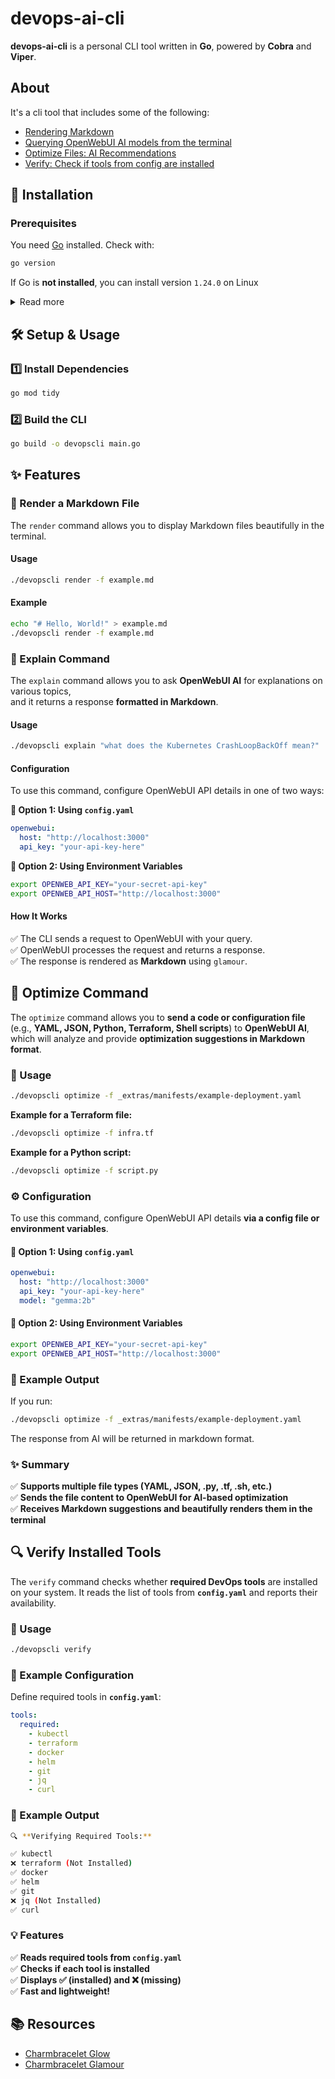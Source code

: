 # devops-ai-cli

**devops-ai-cli** is a personal CLI tool written in **Go**, powered by **Cobra** and **Viper**. 

## About

It's a cli tool that includes some of the following:
- [Rendering Markdown](#-render-a-markdown-file)
- [Querying OpenWebUI AI models from the terminal](#-explain-command)
- [Optimize Files: AI Recommendations](#-optimize-command)
- [Verify: Check if tools from config are installed](#-verify-installed-tools)

## 🚀 Installation

### **Prerequisites**

You need [Go](https://go.dev/dl/) installed. Check with:

```sh
go version
```

If Go is **not installed**, you can install version `1.24.0` on Linux

<details>
  <summary>Read more</summary>


```sh
curl -fsSL https://golang.org/dl/go1.24.0.linux-amd64.tar.gz | sudo tar -C /usr/local -xzf -
export PATH=$PATH:/usr/local/go/bin
echo "export PATH=\$PATH:/usr/local/go/bin" >> ~/.bashrc
echo "export GOPATH=\$HOME/go" >> ~/.bashrc
echo "export GOROOT=/usr/local/go" >> ~/.bashrc
```

Now, verify installation:

```sh
go version
```

</details>

## 🛠️ Setup & Usage

### **1️⃣ Install Dependencies**

```sh
go mod tidy
```

### **2️⃣ Build the CLI**

```sh
go build -o devopscli main.go
```

## ✨ Features

### **📜 Render a Markdown File**

The `render` command allows you to display Markdown files beautifully in the terminal.

#### **Usage**

```sh
./devopscli render -f example.md
```

#### **Example**

```sh
echo "# Hello, World!" > example.md
./devopscli render -f example.md
```

### **🤖 Explain Command**

The `explain` command allows you to ask **OpenWebUI AI** for explanations on various topics,  
and it returns a response **formatted in Markdown**.

#### **Usage**

```sh
./devopscli explain "what does the Kubernetes CrashLoopBackOff mean?"
```

#### **Configuration**

To use this command, configure OpenWebUI API details in one of two ways:

**📌 Option 1: Using `config.yaml`**

```yaml
openwebui:
  host: "http://localhost:3000"
  api_key: "your-api-key-here"
```

**📌 Option 2: Using Environment Variables**

```sh
export OPENWEB_API_KEY="your-secret-api-key"
export OPENWEB_API_HOST="http://localhost:3000"
```

#### **How It Works**

✅ The CLI sends a request to OpenWebUI with your query.  
✅ OpenWebUI processes the request and returns a response.  
✅ The response is rendered as **Markdown** using `glamour`.  

## **🚀 Optimize Command**

The `optimize` command allows you to **send a code or configuration file** (e.g., **YAML, JSON, Python, Terraform, Shell scripts**) to **OpenWebUI AI**, which will analyze and provide **optimization suggestions in Markdown format**.

### **🔹 Usage**

```sh
./devopscli optimize -f _extras/manifests/example-deployment.yaml 
```

**Example for a Terraform file:**
```sh
./devopscli optimize -f infra.tf
```

**Example for a Python script:**

```sh
./devopscli optimize -f script.py
```

### **⚙️ Configuration**

To use this command, configure OpenWebUI API details **via a config file or environment variables**.

#### **📌 Option 1: Using `config.yaml`**

```yaml
openwebui:
  host: "http://localhost:3000"
  api_key: "your-api-key-here"
  model: "gemma:2b"
```

#### **📌 Option 2: Using Environment Variables**

```sh
export OPENWEB_API_KEY="your-secret-api-key"
export OPENWEB_API_HOST="http://localhost:3000"
```

### **📝 Example Output**

If you run:

```sh
./devopscli optimize -f _extras/manifests/example-deployment.yaml
```

The response from AI will be returned in markdown format.

### **✨ Summary**

✅ **Supports multiple file types (YAML, JSON, .py, .tf, .sh, etc.)**  
✅ **Sends the file content to OpenWebUI for AI-based optimization**  
✅ **Receives Markdown suggestions and beautifully renders them in the terminal**  

## **🔍 Verify Installed Tools**

The `verify` command checks whether **required DevOps tools** are installed on your system. It reads the list of tools from **`config.yaml`** and reports their availability.

### **📝 Usage**

```sh
./devopscli verify
```

### **📌 Example Configuration**

Define required tools in **`config.yaml`**:

```yaml
tools:
  required:
    - kubectl
    - terraform
    - docker
    - helm
    - git
    - jq
    - curl
```

### **📌 Example Output**

```sh
🔍 **Verifying Required Tools:**

✅ kubectl
❌ terraform (Not Installed)
✅ docker
✅ helm
✅ git
❌ jq (Not Installed)
✅ curl
```

### **💡 Features**

✅ **Reads required tools from `config.yaml`**  
✅ **Checks if each tool is installed**  
✅ **Displays ✅ (installed) and ❌ (missing)**  
✅ **Fast and lightweight!**  


## 📚 Resources

- [Charmbracelet Glow](https://github.com/charmbracelet/glow)  
- [Charmbracelet Glamour](https://github.com/charmbracelet/glamour)  

